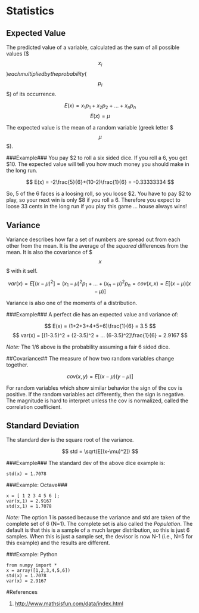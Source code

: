 # Statistics

## Expected Value ##
The predicted value of a variable, calculated as the sum of all possible values ($$$x_i$$$) each
multiplied by the probability ($$$p_i$$$) of its occurrence.

$$ E(x) = x_1p_1 + x_2p_2 + ... + x_np_n $$ 
$$ E(x) = \mu $$

The expected value is the mean of a random variable (greek letter $$$\mu$$$).

###Example###
You pay $2 to roll a six sided dice. If you roll a 6, you get $10. The expected value
will tell you how much money you should make in the long run.

$$    E(x) = -2\frac{5}{6}+(10-2)\frac{1}{6} = -0.33333334 $$

So, 5 of the 6 faces is a loosing roll, so you loose $2. You have to pay $2 to play, so
your next win is only $8 if you roll a 6. Therefore you expect to loose 33 cents in the 
long run if you play this game ... house always wins!

## Variance ##
Variance describes how far a set of numbers are spread out from each other from the mean. 
It is the average of the _squared_ differences from the mean. It is also the covariance
of $$$x$$$ with it self.

$$    var(x) = E[(x-\mu)^2] = (x_1-\mu)^2p_1 + ... + (x_n-\mu)^2p_n = cov(x,x) = E[(x-\mu)(x-\mu)] $$

Variance is also one of the moments of a distribution.

###Example###
A perfect die has an expected value and variance of:

$$    E(x) = (1+2+3+4+5+6)\frac{1}{6} = 3.5 $$
$$    var(x) = [(1-3.5)^2 + (2-3.5)^2 + ... (6-3.5)^2]\frac{1}{6} = 2.9167 $$

_Note:_ The 1/6 above is the probability assuming a fair 6 sided dice.

##Covariance##
The measure of how two random variables change together.

$$    cov(x,y) = E[(x-\mu)(y-\mu)] $$

For random variables which show similar behavior the sign of the cov is positive. If the 
random variables act differently, then the sign is negative. The magnitude is hard to 
interpret unless the cov is normalized, called the correlation coefficient.

## Standard Deviation ##
The standard dev is the square root of the variance.

$$    std = \sqrt(E[(x-\mu)^2]) $$

###Example###
The standard dev of the above dice example is:

    std(x) = 1.7078  

###Example: Octave###

    x = [ 1 2 3 4 5 6 ];
    var(x,1) = 2.9167
    std(x,1) = 1.7078

_Note:_ The option 1 is passed because the variance and std are taken of the complete
set of 6 (N=1). The complete set is also called the *Population*. The default is that 
this is a sample of a much larger distribution, so this is just 6 samples. When this is 
just a sample set, the devisor is now N-1 (i.e., N=5 for this example) and the results 
are different.

###Example: Python 

    from numpy import *
    x = array([1,2,3,4,5,6])
    std(x) = 1.7078
    var(x) = 2.9167

  
#References
1. http://www.mathsisfun.com/data/index.html